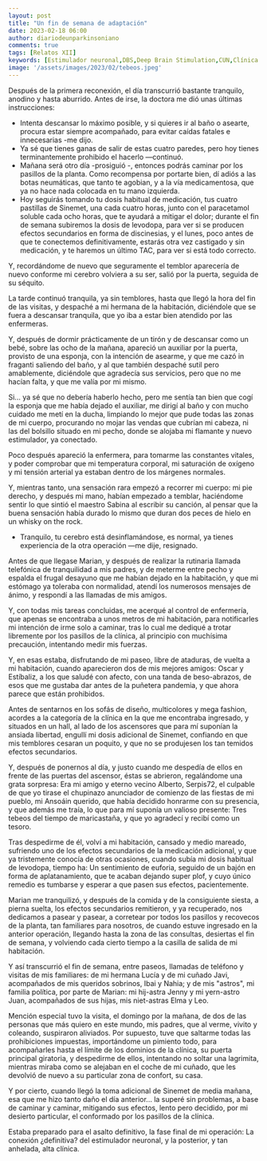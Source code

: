 ```yaml
---
layout: post
title: "Un fin de semana de adaptación"
date: 2023-02-18 06:00
author: diariodeunparkinsoniano
comments: true
tags: [Relatos XII] 
keywords: [Estimulador neuronal,DBS,Deep Brain Stimulation,CUN,Clínica Universitaria de Navarra,conexión,Sinemet,adaptación,resignación]
image: '/assets/images/2023/02/tebeos.jpeg'
---
```

Después de la primera reconexión, el día transcurrió bastante tranquilo, anodino y hasta aburrido.
Antes de irse, la doctora me dió unas últimas instrucciones:

- Intenta descansar lo máximo posible, y si quieres ir al baño o asearte, procura estar siempre acompañado, para evitar caídas fatales e innecesarias -me dijo.
- Ya sé que tienes ganas de salir de estas cuatro paredes, pero hoy tienes terminantemente prohibido el hacerlo —continuó. 
- Mañana será otro día -prosiguió -, entonces podrás caminar por los pasillos de la planta. Como recompensa por portarte bien, dí adiós a las botas neumáticas, que tanto te agobian, y a la vía medicamentosa, que ya no hace nada colocada en tu mano izquierda.
- Hoy seguirás tomando tu dosis habitual de medicación, tus cuatro pastillas de Sinemet, una cada cuatro horas, junto con el paracetamol soluble cada ocho horas, que te ayudará a mitigar el dolor; durante el fin de semana subiremos la dosis de levodopa, para ver si se producen efectos secundarios en forma de discinesias, y el lunes, poco antes de que te conectemos definitivamente, estarás otra vez castigado y sin medicación, y te haremos un último TAC, para ver si está todo correcto.

Y, recordándome de nuevo que seguramente el temblor aparecería de nuevo conforme mi cerebro volviera a su ser, salió por la puerta, seguida de su séquito.

La tarde continuó tranquila, ya sin temblores, hasta que llegó la hora del fin de las visitas, y despaché a mi hermana de la habitación, diciéndole que se fuera a descansar tranquila, que yo iba a estar bien atendido por las enfermeras.

Y, después de dormir prácticamente de un tirón y de descansar como un bebé, sobre las ocho de la mañana, apareció un auxiliar por la puerta, provisto de una esponja, con la intención de asearme, y que me cazó in fraganti saliendo del baño, y al que también despaché sutil pero amablemente, diciéndole que agradecía sus servicios, pero que no me hacían falta, y que me valía por mi mismo.

Si... ya sé que no debería haberlo hecho, pero me sentía tan bien que cogí la esponja que me había dejado el auxiliar, me dirigí al baño y con mucho cuidado me metí en la ducha, limpiando lo mejor que pude todas las zonas de mi cuerpo, procurando no mojar las vendas que cubrían mi cabeza, ni las del bolsillo situado en mi pecho, donde se alojaba mi flamante y nuevo estimulador, ya conectado.

Poco después apareció la enfermera, para tomarme las constantes vitales, y poder comprobar que mi temperatura corporal, mi saturación de oxígeno y mi tensión arterial ya estaban dentro de los márgenes normales.

Y, mientras tanto, una sensación rara empezó a recorrer mi cuerpo: mi pie derecho, y después mi mano, habían empezado a temblar, haciéndome sentir lo que sintió el maestro Sabina al escribir su canción, al pensar que la buena sensación había durado lo mismo que duran dos peces de hielo en un whisky on the rock.

- Tranquilo, tu cerebro está desinflamándose, es normal, ya tienes experiencia de la otra operación —me dije, resignado.

Antes de que llegase Marian, y después de realizar la rutinaria llamada telefónica de tranquilidad a mis padres, y de meterme entre pecho y espalda el frugal desayuno que me habían dejado en la habitación, y que mi estómago ya toleraba con normalidad, atendí los numerosos mensajes de ánimo, y respondí a las llamadas de mis amigos.

Y, con todas mis tareas concluidas, me acerqué al control de enfermería, que apenas se encontraba a unos metros de mi habitación, para notificarles mi intención de irme solo a caminar, tras lo cual me dediqué a trotar libremente por los pasillos de la clínica, al principio con muchísima precaución, intentando medir mis fuerzas.

Y, en esas estaba, disfrutando de mi paseo, libre de ataduras, de vuelta a mi habitación, cuando aparecieron dos de mis mejores amigos: Oscar y Estíbaliz, a los que saludé con afecto, con una tanda de beso-abrazos, de esos que me gustaba dar antes de la puñetera pandemia, y que ahora parece que están prohibidos.

Antes de sentarnos en los sofás de diseño, multicolores y mega fashion, acordes a la categoría de la clínica en la que me encontraba ingresado, y situados en un hall, al lado de los ascensores que para mí suponían la ansiada libertad, engullí mi dosis adicional de Sinemet, confiando en que mis temblores cesaran un poquito, y que no se produjesen los tan temidos efectos secundarios.

Y, después de ponernos al día, y justo cuando me despedía de ellos en frente de las puertas del ascensor, éstas se abrieron, regalándome una grata sorpresa: Era mi amigo y eterno vecino Alberto, Serpis72, el culpable de que yo tirase el chupinazo anunciador de comienzo de las fiestas de mi pueblo, mi Ansoáin querido, que había decidido honrarme con su presencia, y que además me traía, lo que para mí suponía un valioso presente: Tres tebeos del tiempo de maricastaña, y que yo agradecí y recibí como un tesoro.

Tras despedirme de él, volví a mi habitación, cansado y medio mareado, sufriendo uno de los efectos secundarios de la medicación adicional, y que ya tristemente conocía de otras ocasiones, cuando subía mi dosis habitual de levodopa, tiempo ha: Un sentimiento de euforia, seguido de un bajón en forma de aplatanamiento, que te acaban dejando super plof, y cuyo único remedio es tumbarse y esperar a que pasen sus efectos, pacientemente.

Marian me tranquilizó, y después de la comida y de la consiguiente siesta, a pierna suelta, los efectos secundarios remitieron, y ya recuperado, nos dedicamos a pasear y pasear, a corretear por todos los pasillos y recovecos de la planta, tan familiares para nosotros, de cuando estuve ingresado en la anterior operación, llegando hasta la zona de las consultas, desiertas el fin de semana, y volviendo cada cierto tiempo a la casilla de salida de mi habitación.

Y así transcurrió el fin de semana, entre paseos, llamadas de teléfono y visitas de mis familiares: de mi hermana Lucía y de mi cuñado Javi, acompañados de mis queridos sobrinos, Ibai y Nahia; y de mis "astros", mi familia política, por parte de Marian: mi hij-astra Jenny y mi yern-astro Juan, acompañados de sus hijas, mis niet-astras Elma y Leo.

Mención especial tuvo la visita, el domingo por la mañana, de dos de las personas que más quiero en este mundo, mis padres, que al verme, vivito y coleando, suspiraron aliviados. Por supuesto, tuve que saltarme todas las prohibiciones impuestas, importándome un pimiento todo, para acompañarles hasta el límite de los dominios de la clínica, su puerta principal giratoria, y despedirme de ellos, intentando no soltar una lagrimita, mientras miraba como se alejaban en el coche de mi cuñado, que les devolvió de nuevo a su particular zona de confort, su casa.

Y por cierto, cuando llegó la toma adicional de Sinemet de media mañana, esa que me hizo tanto daño el día anterior... la superé sin problemas, a base de caminar y caminar, mitigando sus efectos, lento pero decidido, por mi desierto particular, el conformado por los pasillos de la clínica.

Estaba preparado para el asalto definitivo, la fase final de mi operación: La conexión ¿definitiva? del estimulador neuronal, y la posterior, y tan anhelada, alta clínica.

